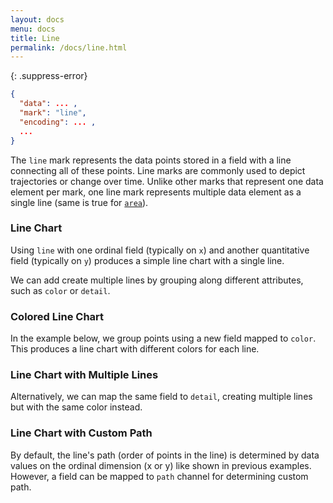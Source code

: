 ```yaml
---
layout: docs
menu: docs
title: Line
permalink: /docs/line.html
---
```


{: .suppress-error}
```json
{
  "data": ... ,
  "mark": "line",
  "encoding": ... ,
  ...
}
```

The `line` mark represents the data points stored in a field with a line connecting all of these points. Line marks are commonly used to depict trajectories or change over time. Unlike other marks that represent one data element per mark, one line mark represents multiple data element as a single line (same is true for [`area`](area.html)).

### Line Chart

Using `line` with one ordinal field (typically on `x`) and another quantitative field (typically on `y`) produces a simple line chart with a single line.

<span class="vl-example" data-name="line"></span>

We can add create multiple lines by grouping along different attributes, such as `color` or `detail`.

### Colored Line Chart

In the example below, we group points using a new field mapped to `color`. This produces a line chart with different colors for each line.

<span class="vl-example" data-name="line_color"></span>

### Line Chart with Multiple Lines

Alternatively, we can map the same field to `detail`, creating multiple lines but with the same color instead.

<span class="vl-example" data-name="line_detail"></span>

### Line Chart with Custom Path

By default, the line's path (order of points in the line) is determined by data values on the ordinal dimension (x or y) like shown in previous examples. However, a field can be mapped to `path` channel for determining custom path.

<span class="vl-example" data-name="scatter_connected"></span>
